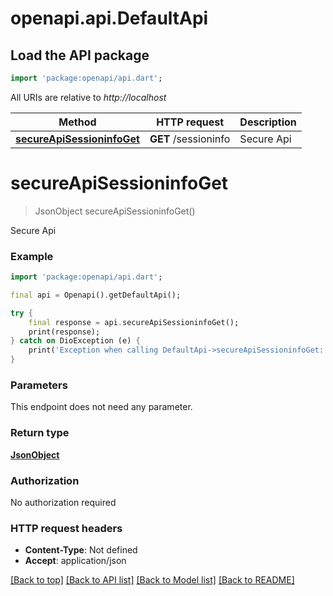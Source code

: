 # openapi.api.DefaultApi

## Load the API package
```dart
import 'package:openapi/api.dart';
```

All URIs are relative to *http://localhost*

Method | HTTP request | Description
------------- | ------------- | -------------
[**secureApiSessioninfoGet**](DefaultApi.md#secureapisessioninfoget) | **GET** /sessioninfo | Secure Api


# **secureApiSessioninfoGet**
> JsonObject secureApiSessioninfoGet()

Secure Api

### Example
```dart
import 'package:openapi/api.dart';

final api = Openapi().getDefaultApi();

try {
    final response = api.secureApiSessioninfoGet();
    print(response);
} catch on DioException (e) {
    print('Exception when calling DefaultApi->secureApiSessioninfoGet: $e\n');
}
```

### Parameters
This endpoint does not need any parameter.

### Return type

[**JsonObject**](JsonObject.md)

### Authorization

No authorization required

### HTTP request headers

 - **Content-Type**: Not defined
 - **Accept**: application/json

[[Back to top]](#) [[Back to API list]](../README.md#documentation-for-api-endpoints) [[Back to Model list]](../README.md#documentation-for-models) [[Back to README]](../README.md)

